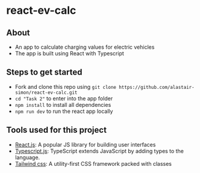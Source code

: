 # react-ev-calc

## About

-   An app to calculate charging values for electric vehicles
-   The app is built using React with Typescript

## Steps to get started

-   Fork and clone this repo using `git clone https://github.com/alastair-simon/react-ev-calc.git`
-   `cd "Task 2"` to enter into the app folder
-   `npm install` to install all dependencies
-   `npm run dev` to run the react app locally

## Tools used for this project

-   [React.js](https://reactjs.org/): A popular JS library for building user interfaces
-   [Typescript.js](https://www.typescriptlang.org/): TypeScript extends JavaScript by adding types to the language.
-   [Tailwind css](https://tailwindcss.com/): A utility-first CSS framework packed with classes
